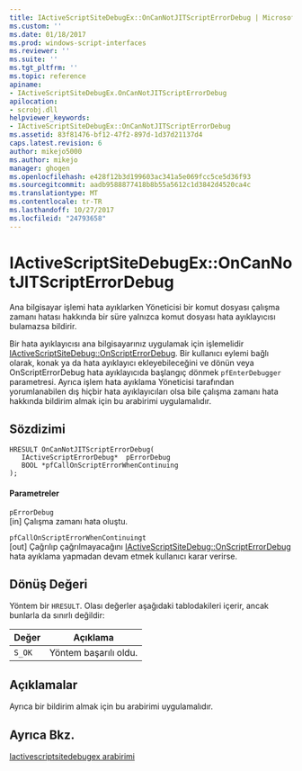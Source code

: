 ```yaml
---
title: IActiveScriptSiteDebugEx::OnCanNotJITScriptErrorDebug | Microsoft Docs
ms.custom: ''
ms.date: 01/18/2017
ms.prod: windows-script-interfaces
ms.reviewer: ''
ms.suite: ''
ms.tgt_pltfrm: ''
ms.topic: reference
apiname:
- IActiveScriptSiteDebugEx.OnCanNotJITScriptErrorDebug
apilocation:
- scrobj.dll
helpviewer_keywords:
- IActiveScriptSiteDebugEx::OnCanNotJITScriptErrorDebug
ms.assetid: 83f81476-bf12-47f2-897d-1d37d21137d4
caps.latest.revision: 6
author: mikejo5000
ms.author: mikejo
manager: ghogen
ms.openlocfilehash: e428f12b3d199603ac341a5e069fcc5ce5d36f93
ms.sourcegitcommit: aadb9588877418b8b55a5612c1d3842d4520ca4c
ms.translationtype: MT
ms.contentlocale: tr-TR
ms.lasthandoff: 10/27/2017
ms.locfileid: "24793658"
---
```

# <a name="iactivescriptsitedebugexoncannotjitscripterrordebug"></a>IActiveScriptSiteDebugEx::OnCanNotJITScriptErrorDebug
Ana bilgisayar işlemi hata ayıklarken Yöneticisi bir komut dosyası çalışma zamanı hatası hakkında bir süre yalnızca komut dosyası hata ayıklayıcısı bulamazsa bildirir.  
  
 Bir hata ayıklayıcısı ana bilgisayarınız uygulamak için işlemelidir [IActiveScriptSiteDebug::OnScriptErrorDebug](../../winscript/reference/iactivescriptsitedebug-onscripterrordebug.md). Bir kullanıcı eylemi bağlı olarak, konak ya da hata ayıklayıcı ekleyebileceğini ve dönün veya OnScriptErrorDebug hata ayıklayıcıda başlangıç dönmek `pfEnterDebugger` parametresi. Ayrıca işlem hata ayıklama Yöneticisi tarafından yorumlanabilen dış hiçbir hata ayıklayıcıları olsa bile çalışma zamanı hata hakkında bildirim almak için bu arabirimi uygulamalıdır.  
  
## <a name="syntax"></a>Sözdizimi  
  
```  
HRESULT OnCanNotJITScriptErrorDebug(  
   IActiveScriptErrorDebug*  pErrorDebug  
   BOOL *pfCallOnScriptErrorWhenContinuing  
);  
```  
  
#### <a name="parameters"></a>Parametreler  
 `pErrorDebug`  
 [in] Çalışma zamanı hata oluştu.  
  
 `pfCallOnScriptErrorWhenContinuingt`  
 [out] Çağrılıp çağrılmayacağını [IActiveScriptSiteDebug::OnScriptErrorDebug](../../winscript/reference/iactivescriptsitedebug-onscripterrordebug.md) hata ayıklama yapmadan devam etmek kullanıcı karar verirse.  
  
## <a name="return-value"></a>Dönüş Değeri  
 Yöntem bir `HRESULT`. Olası değerler aşağıdaki tablodakileri içerir, ancak bunlarla da sınırlı değildir:  
  
|Değer|Açıklama|  
|-----------|-----------------|  
|`S_OK`|Yöntem başarılı oldu.|  
  
## <a name="remarks"></a>Açıklamalar  
 Ayrıca bir bildirim almak için bu arabirimi uygulamalıdır.  
  
## <a name="see-also"></a>Ayrıca Bkz.  
 [Iactivescriptsitedebugex arabirimi](../../winscript/reference/iactivescriptsitedebugex-interface.md)